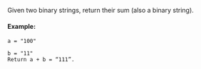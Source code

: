 Given two binary strings, return their sum (also a binary string).

#### Example:
```
a = "100"

b = "11"
Return a + b = “111”.
```
